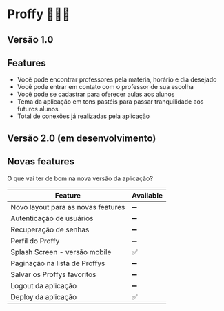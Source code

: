 # Proffy 👩🏻‍🏫

## Versão 1.0

## Features

- Você pode encontrar professores pela matéria, horário e dia desejado
- Você pode entrar em contato com o professor de sua escolha
- Você pode se cadastrar para oferecer aulas aos alunos
- Tema da aplicação em tons pastéis para passar tranquilidade aos futuros alunos
- Total de conexões já realizadas pela aplicação

## Versão 2.0 (em desenvolvimento)

## Novas features

O que vai ter de bom na nova versão da aplicação?

| Feature | Available          |
| ------- | ------------------ |
| Novo layout para as novas features   | :heavy_minus_sign: |
| Autenticação de usuários             | :heavy_minus_sign: |
| Recuperação de senhas                | :heavy_minus_sign: |
| Perfil do Proffy                     | :heavy_minus_sign: |
| Splash Screen - versão mobile        | :white_check_mark: |
| Paginação na lista de Proffys        | :heavy_minus_sign: |
| Salvar os Proffys favoritos          | :heavy_minus_sign: |
| Logout da aplicação                  | :heavy_minus_sign: |
| Deploy da aplicação                  | :white_check_mark: |
